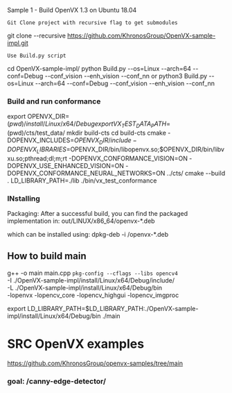 Sample 1 - Build OpenVX 1.3 on Ubuntu 18.04

    Git Clone project with recursive flag to get submodules

git clone --recursive https://github.com/KhronosGroup/OpenVX-sample-impl.git

    Use Build.py script

cd OpenVX-sample-impl/
python Build.py --os=Linux --arch=64 --conf=Debug --conf_vision --enh_vision --conf_nn
or 
python3 Build.py --os=Linux --arch=64 --conf=Debug --conf_vision --enh_vision --conf_nn

### Build and run conformance

export OPENVX_DIR=$(pwd)/install/Linux/x64/Debug
export VX_TEST_DATA_PATH=$(pwd)/cts/test_data/
mkdir build-cts
cd build-cts
cmake -DOPENVX_INCLUDES=$OPENVX_DIR/include -DOPENVX_LIBRARIES=$OPENVX_DIR/bin/libopenvx.so\;$OPENVX_DIR/bin/libvxu.so\;pthread\;dl\;m\;rt -DOPENVX_CONFORMANCE_VISION=ON -DOPENVX_USE_ENHANCED_VISION=ON -DOPENVX_CONFORMANCE_NEURAL_NETWORKS=ON ../cts/
cmake --build .
LD_LIBRARY_PATH=./lib ./bin/vx_test_conformance


### INstalling 
Packaging: After a successful build, you can find the packaged implementation in:
out/LINUX/x86_64/openvx-*.deb

which can be installed using:
dpkg-deb -i <path>/openvx-*.deb


## How to build main 
g++ -o main main.cpp `pkg-config --cflags --libs opencv4` \
-I ./OpenVX-sample-impl/install/Linux/x64/Debug/include/ \
-L ./OpenVX-sample-impl/install/Linux/x64/Debug/bin \
-lopenvx -lopencv_core -lopencv_highgui -lopencv_imgproc

export LD_LIBRARY_PATH=$LD_LIBRARY_PATH:./OpenVX-sample-impl/install/Linux/x64/Debug/bin
./main

# SRC OpenVX examples
https://github.com/KhronosGroup/openvx-samples/tree/main
### goal: /canny-edge-detector/
